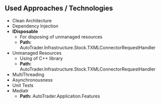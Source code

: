 ## Used Approaches / Technologies

- Clean Architecture
- Dependency Injection
- **IDisposable**
  - For disposing of unmanaged resources
  - **Path:** AutoTrader.Infrastructure.Stock.TXMLConnectorRequestHandler
- Unmanaged Resources
  - Using of C++ library
  - **Path:** AutoTrader.Infrastructure.Stock.TXMLConnectorRequestHandler
- MultiThreading
- Asynchronousness
- Unit Tests
- Mediatr
  - **Path:** AutoTrader.Application.Features
